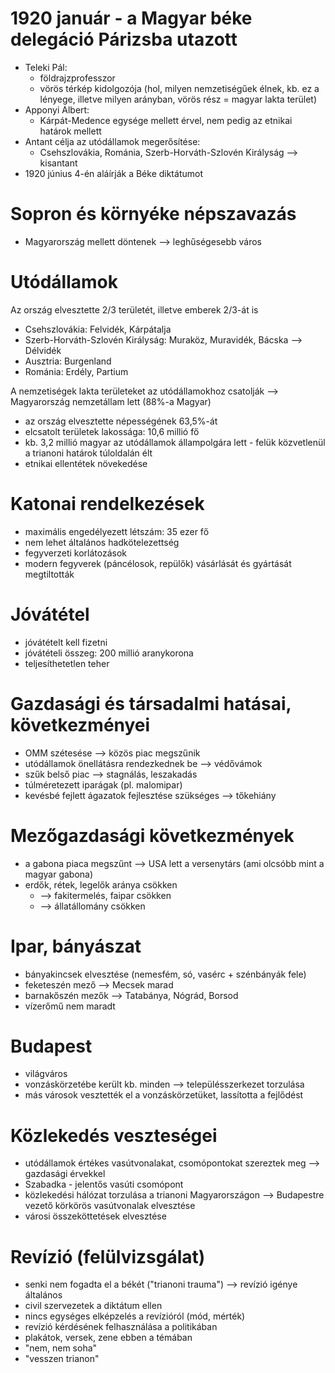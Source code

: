# 1920 január - a Magyar béke delegáció Párizsba utazott

- Teleki Pál:
	- földrajzprofesszor
	- vörös térkép kidolgozója (hol, milyen nemzetiségűek élnek, kb. ez a lényege, illetve milyen arányban, vörös rész = magyar lakta terület)
- Apponyi Albert:
	- Kárpát-Medence egysége mellett érvel, nem pedig az etnikai határok mellett
- Antant célja az utódállamok megerősítése:
	- Csehszlovákia, Románia, Szerb-Horváth-Szlovén Királyság —> kisantant
- 1920 június 4-én aláírják a Béke diktátumot
# Sopron és környéke népszavazás

- Magyarország mellett döntenek —> leghűségesebb város
# Utódállamok
Az ország elvesztette 2/3 területét, illetve emberek 2/3-át is

- Csehszlovákia: Felvidék, Kárpátalja
- Szerb-Horváth-Szlovén Királyság: Muraköz, Muravidék, Bácska —> Délvidék
- Ausztria: Burgenland
- Románia: Erdély, Partium

A  nemzetiségek lakta területeket az utódállamokhoz csatolják --> Magyarország nemzetállam lett (88%-a Magyar)

- az ország elvesztette népességének 63,5%-át
- elcsatolt területek lakossága: 10,6 millió fő
- kb. 3,2 millió magyar az utódállamok állampolgára lett - felük közvetlenül a trianoni határok túloldalán élt
- etnikai ellentétek növekedése

# Katonai rendelkezések

- maximális engedélyezett létszám: 35 ezer fő
- nem lehet általános hadkötelezettség
- fegyverzeti korlátozások
- modern fegyverek (páncélosok, repülők) vásárlását és gyártását megtiltották

# Jóvátétel

- jóvátételt kell fizetni
- jóvátételi összeg: 200 millió aranykorona
- teljesíthetetlen teher

# Gazdasági és társadalmi hatásai, következményei

- OMM szétesése —> közös piac megszűnik
- utódállamok önellátásra rendezkednek be —> védővámok
- szűk belső piac —> stagnálás, leszakadás
- túlméretezett iparágak (pl. malomipar)
- kevésbé fejlett ágazatok fejlesztése szükséges —> tőkehiány

# Mezőgazdasági következmények

- a gabona piaca megszűnt —> USA lett a versenytárs (ami olcsóbb mint a magyar gabona)
- erdők, rétek, legelők aránya csökken
	- —> fakitermelés, faipar csökken
	- —> állatállomány csökken

# Ipar, bányászat

- bányakincsek elvesztése (nemesfém, só, vasérc + szénbányák fele)
- feketeszén mező —> Mecsek marad
- barnakőszén mezők —> Tatabánya, Nógrád, Borsod
- vízerőmű nem maradt

# Budapest

- világváros
- vonzáskörzetébe került kb. minden —> településszerkezet torzulása
- más városok vesztették el a vonzáskörzetüket, lassította a fejlődést

# Közlekedés veszteségei

- utódállamok értékes vasútvonalakat, csomópontokat szereztek meg —> gazdasági érvekkel
- Szabadka - jelentős vasúti csomópont
- közlekedési hálózat torzulása a trianoni Magyarországon —> Budapestre vezető körkörös vasútvonalak elvesztése
- városi összeköttetések elvesztése

# Revízió (felülvizsgálat)

- senki nem fogadta el a békét ("trianoni trauma") —> revízió igénye általános
- civil szervezetek a diktátum ellen
- nincs egységes elképzelés a revízióról (mód, mérték)
- revízió kérdésének felhasználása a politikában
- plakátok, versek, zene ebben a témában
- "nem, nem soha"
- "vesszen trianon"